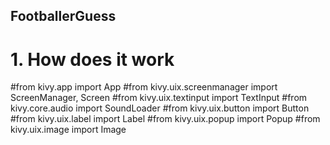 ## FootballerGuess

# 1. How does it work


#from kivy.app import App
#from kivy.uix.screenmanager import ScreenManager, Screen
#from kivy.uix.textinput import TextInput
#from kivy.core.audio import SoundLoader
#from kivy.uix.button import Button
#from kivy.uix.label import Label
#from kivy.uix.popup import Popup
#from kivy.uix.image import Image
